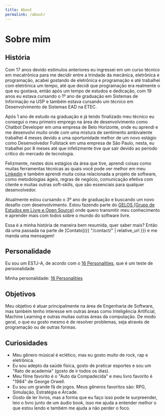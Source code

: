 ```yaml
---
title: About
permalink: /about/
---
```


# Sobre mim

## História

Com 17 anos devido estimulos anteriores eu ingressei em um curso técnico em mecatrônica para me decidir entre a trindade da mecânica, eletrônica e programação, acabei gostando de eletrônica e programação e até trabalhei com eletrônica um tempo, até que decidi que programação era realmente o que eu gostava, então após um tempo de estudos e dedicação, com 19 anos eu estava cursando o 1º ano de graduação em Sistemas de Informação na USP e também estava cursando um técnico em Desenvolvimento de Sistemas EAD na ETEC.

Após 1 ano de estudo na graduação e já tendo finalizado meu técnico eu consegui o meu primeiro emprego na área de desenvolvimento como Chatbot Developer em uma empresa de Belo Horizonte, onde eu aprendi e me desenvolvi muito onde com uma mistura de sentimento ambivalente trabalhei 4 meses devido a uma oportunidade melhor de um novo estágio como Desenvolvedor Fullstack em uma empresa de São Paulo, nesta, eu trabalhei por 8 meses até que infelizmente tive que sair devido ao período crítico do mercado de tecnologia.

Felizmente, nestes dois estágios da área que tive, aprendi coisas como muitas ferramentas técnicas as quais você pode ver melhor em meu [Linkedin](https://linkedin.com/in/ryan25) e também aprendi muita coisa relacionada a projeto de software, como metodologias ágeis, regras de negócio, comunicação efetiva com cliente e muitas outras soft-skills, que são essenciais para qualquer desenvolvedor.

Atualmente estou cursando o 3º ano de graduação e buscando um novo desafio com desenvolvimento. Estou fazendo parte do [GELOS (Grupo de Estudos em Livre e Open Source)](https://gelos.club/) onde quero transmitir meu conhecimento e aprender mais com todos sobre o mundo do software livre.

Essa é a minha história de maneira bem resumida, quer saber mais? Então dá uma passada na parte de [Contato]({{ "/contact/" | relative_url }}) e me manda uma mensagem!

## Personalidade

Eu sou um ESTJ-A, de acordo com o [16 Personalities](https://www.16personalities.com/), que é um teste de personalidade

Minha personalidade: [16 Personalities](https://www.16personalities.com/profiles/53f2f089fea80)

## Objetivos

Meu objetivo é atuar principalmente na área de Engenharia de Software, mas também tenho interesse em outras áreas como Inteligência Artificial, Machine Learning e outras muitas outras áreas da computação. De modo geral, o que eu gosto mesmo é de resolver problemas, seja através de programação ou de outras formas.

## Curiosidades

- Meu gênero músical é eclético, mas eu gosto muito de rock, rap e eletrônica.
- Eu sou adepto da saúde física, gosto de praticar esportes e sou um "Rato de academia" (gosto de ir todos os dias).
- Meu filme favorito é o "Auto da Compadecida" e meu livro favorito é "1984" de George Orwell.
- Eu sou um grande fã de jogos. Meus gêneros favoritos são: RPG, Simulação, Estratégia e Arcade.
- Gosto de ler livros, mas a forma que eu faço isso pode te surpreender, leio o livro junto de um áudio book, isso me ajuda a entender melhor o que estou lendo e também me ajuda a não perder o foco.
